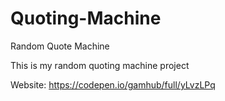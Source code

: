# Quoting-Machine
Random Quote Machine

This is my random quoting machine project

Website: https://codepen.io/gamhub/full/yLvzLPq
